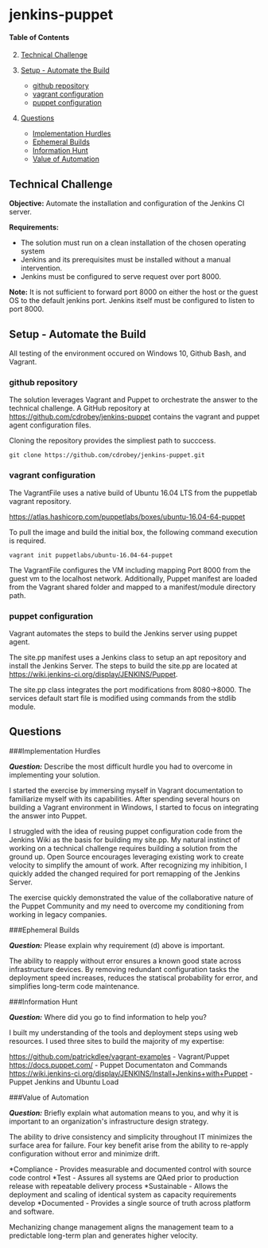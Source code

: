 # jenkins-puppet

#### Table of Contents


2. [Technical Challenge](#technical-challenge)
3. [Setup - Automate the Build](#setup-automate-the-build)
    * [github repository](#github-repository)
    * [vagrant configuration](#vagrant-configuration)
    * [puppet configuration](#puppet-configuration)

4. [Questions](#questions)
    * [Implementation Hurdles](#implementation-hurdles)
    * [Ephemeral Builds](#ephemeral-builds)
    * [Information Hunt](#information-hunt)
    * [Value of Automation](#value-of-automation)

## Technical Challenge

**Objective:** Automate the installation and configuration of the Jenkins CI server.

**Requirements:**
* The solution must run on a clean installation of the chosen operating system
* Jenkins and its prerequisites must be installed without a manual intervention.
* Jenkins must be configured to serve request over port 8000.

**Note:** It is not sufficient to forward port 8000 on either the host or the guest OS to the default jenkins port.  Jenkins itself must be configured to listen to port 8000.

## Setup - Automate the Build

All testing of the environment occured on Windows 10, Github Bash, and Vagrant.

### github repository

The solution leverages Vagrant and Puppet to orchestrate the answer to the technical challenge.  A GitHub repository at https://github.com/cdrobey/jenkins-puppet contains the vagrant and puppet agent configuration files.

Cloning the repository provides the simpliest path to succcess.  

```puppet
git clone https://github.com/cdrobey/jenkins-puppet.git
```
### vagrant configuration

The VagrantFile uses a native build of Ubuntu 16.04 LTS from the puppetlab vagrant repository.  


https://atlas.hashicorp.com/puppetlabs/boxes/ubuntu-16.04-64-puppet

To pull the image and build the initial box, the following command execution is required.

```puppet
vagrant init puppetlabs/ubuntu-16.04-64-puppet
```

The VagrantFile configures the VM including mapping Port 8000 from the guest vm to the localhost network.  Additionally, Puppet manifest are loaded from the Vagrant shared folder and mapped to a manifest/module directory path.

### puppet configuration

Vagrant automates the steps to build the Jenkins server using puppet agent.  

The site.pp manifest uses a Jenkins class to setup an apt repository and install the Jenkins Server.  The steps to build the site.pp are located at https://wiki.jenkins-ci.org/display/JENKINS/Puppet.

The site.pp class integrates the port modifications from 8080->8000.  The services default start file is modified using commands from the stdlib module.


## Questions

###Implementation Hurdles

***Question:*** Describe the most difficult hurdle you had to overcome in implementing your solution.

I started the exercise by immersing myself in Vagrant documentation to familiarize myself with its capabilities.  After spending several hours on building a Vagrant environment in Windows, I started to focus on integrating the answer into Puppet.

I struggled with the idea of reusing puppet configuration code from the Jenkins Wiki as the basis for building my site.pp.  My natural instinct of working on a technical challenge requires building a solution from the ground up.  Open Source encourages leveraging existing work to create velocity to simplify the amount of work.  After recognizing my inhibition, I quickly added the changed required for port remapping of the Jenkins Server.

The exercise quickly demonstrated the value of the collaborative nature of the Puppet Community and my need to overcome my conditioning from working in legacy companies. 

###Ephemeral Builds

***Question:*** Please explain why requirement (d) above is important.

The ability to reapply without error ensures a known good state across infrastructure devices.  By removing redundant configuration tasks the deployment speed increases, reduces the statiscal probability for error, and simplifies long-term code maintenance. 



###Information Hunt

***Question:*** Where did you go to find information to help you?

I built my understanding of the tools and deployment steps using web resources.  I used three sites to build the majority of my expertise:

https://github.com/patrickdlee/vagrant-examples - Vagrant/Puppet
https://docs.puppet.com/ - Puppet Documentaton and Commands
https://wiki.jenkins-ci.org/display/JENKINS/Install+Jenkins+with+Puppet - Puppet Jenkins and Ubuntu Load

###Value of Automation

***Question:*** Briefly explain what automation means to you, and why it is important to an organization's infrastructure design strategy.


The ability to drive consistency and simplicity throughout IT minimizes the surface area for failure.  Four key benefit arise from the ability to re-apply configuration without error and minimize drift.  

*Compliance - Provides measurable and documented control with source code control
*Test - Assures all systems are QAed prior to production release with repeatable delivery process
*Sustainable - Allows the deployment and scaling of identical system as capacity requirements develop
*Documented - Provides a single source of truth across platform and software.  

Mechanizing change management aligns the management team to a predictable long-term plan and generates higher velocity.


